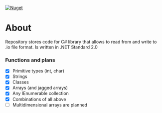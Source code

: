 [![Nuget](https://img.shields.io/nuget/v/IoDeSer?style=for-the-badge&label=IoDeSer&color=%23e6e62c)](https://www.nuget.org/packages/IoDeSer)

# About
Repository stores code for C# library that allows to read from and write to .io file format. Is written in .NET Standard 2.0

### Functions and plans
- [X] Primitive types (int, char)
- [X] Strings
- [X] Classes
- [X] Arrays (and jagged arrays)
- [X] Any IEnumerable collection
- [X] Combinations of all above
- [ ] Multidimensional arrays are planned